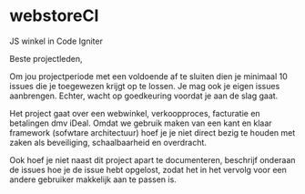 webstoreCI
==========

JS winkel in Code Igniter


Beste projectleden,

Om jou projectperiode met een voldoende af te sluiten dien je minimaal 10 issues die je toegewezen krijgt op te lossen.
Je mag ook je eigen issues aanbrengen. Echter, wacht op goedkeuring voordat je aan de slag gaat.

Het project gaat over een webwinkel, verkoopproces, facturatie en betalingen dmv iDeal.
Omdat we gebruik maken van een kant en klaar framework (sofwtare architectuur) hoef je je niet direct bezig te houden met zaken als beveiliging, schaalbaarheid en overdracht.

Ook hoef je niet naast dit project apart te documenteren, beschrijf onderaan de issues hoe je de issue hebt opgelost, zodat het in het vervolg voor een andere gebruiker makkelijk aan te passen is.

